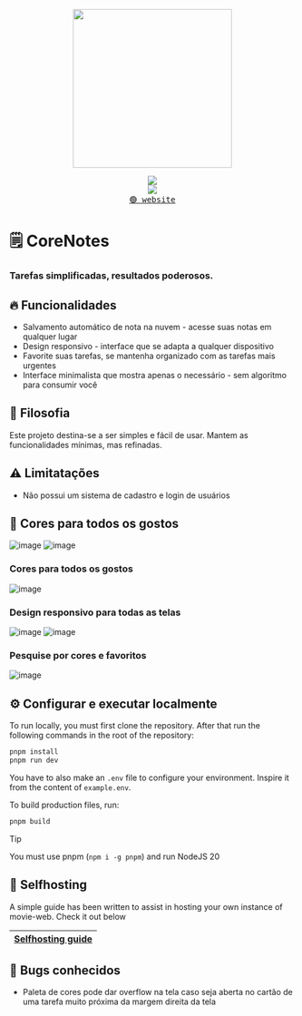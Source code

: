 

<!-- <p align="center"><img align="center" src="./assets/logo.png"/></p> -->
<p align="center"><img align="center" width="280" src="./.github/logo-light.svg#gh-light-mode-only"/></p>
<p align="center">
  <img src="https://skillicons.dev/icons?i=typescript,next,react,redux" /> <br/>
  <img src="https://skillicons.dev/icons?i=docker,nodejs,mongo,express,jest" /> <br/>
  <a href="#"><kbd>🟢 website</kbd></a>
</p>

# 🗒️ CoreNotes

### Tarefas simplificadas, resultados poderosos.

## 🔥 Funcionalidades

- Salvamento automático de nota na nuvem - acesse suas notas em qualquer lugar
- Design responsivo - interface que se adapta a qualquer dispositivo
- Favorite suas tarefas, se mantenha organizado com as tarefas mais urgentes
- Interface minimalista que mostra apenas o necessário - sem algoritmo para consumir você

## 🍄 Filosofia

Este projeto destina-se a ser simples e fácil de usar. Mantem as funcionalidades mínimas, mas refinadas.

## ⚠️ Limitatações

- Não possui um sistema de cadastro e login de usuários

## 🎨 Cores para todos os gostos
![image](https://github.com/mateus-sartorio/corenotes/assets/69646100/8f43204d-13e0-43dd-b44d-08ae34bff095)
![image](https://github.com/mateus-sartorio/corenotes/assets/69646100/64b60ed8-3902-41cc-9bee-e0269851e743)

### Cores para todos os gostos
![image](https://github.com/mateus-sartorio/corenotes/assets/69646100/b4f46edc-2bb4-4c41-9d00-c29598529144)

### Design responsivo para todas as telas
![image](https://github.com/mateus-sartorio/corenotes/assets/69646100/3c55adb3-01d4-47dd-94ef-0870e4e8aef6)
![image](https://github.com/mateus-sartorio/corenotes/assets/69646100/b5463a92-ca7f-4e6e-9e68-6fd913d49080)

### Pesquise por cores e favoritos
![image](https://github.com/mateus-sartorio/corenotes/assets/69646100/614bd7a0-3dd7-4e26-996d-f923ab150880)





## ⚙️ Configurar e executar localmente

To run locally, you must first clone the repository. After that run the following commands in the root of the repository:
```bash
pnpm install
pnpm run dev
```

You have to also make an `.env` file to configure your environment. Inspire it from the content of `example.env`.

To build production files, run:
```bash
pnpm build
```

> [!TIP]
> You must use pnpm (`npm i -g pnpm`) and run NodeJS 20

## 🥔 Selfhosting

A simple guide has been written to assist in hosting your own instance of movie-web. Check it out below

|[Selfhosting guide](https://docs.movie-web.app)|
|---|

## 🐞 Bugs conhecidos

- Paleta de cores pode dar overflow na tela caso seja aberta no cartão de uma tarefa muito próxima da margem direita da tela
